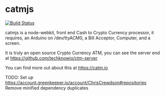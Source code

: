 # catmjs
[![Build Status](https://travis-ci.org/ChrisCrewdson/catmjs.svg?branch=master)](https://travis-ci.org/ChrisCrewdson/catmjs)

catmjs is a node-webkit, front end Cash to Crypto Currency processor, it requires, an Arduino on /dev/ttyACM0, a Bill Acceptor, Computer, and a screen.

It is truly an open source Crypto Currency ATM, you can see the server end at https://github.com/techknowio/ctm-server

You can find more out about this at https://catm.io

TODO:
Set up https://account.greenkeeper.io/account/ChrisCrewdson#repositories
Remove minified dependency duplicates
